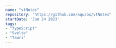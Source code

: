 ```yaml
---
name: "vtNotes"
repository: "https://github.com/aquabx/vtNotes"
startDate: 'Jan 24 2023'
tags:
- "TypeScript"
- "Svelte"
- "Tauri"
---
```


